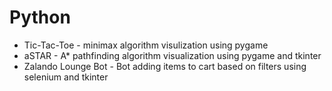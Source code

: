 # Python

- Tic-Tac-Toe - minimax algorithm visulization using pygame
- aSTAR - A* pathfinding algorithm visualization using pygame and tkinter
- Zalando Lounge Bot - Bot adding items to cart based on filters using selenium and tkinter

